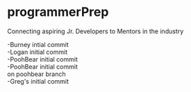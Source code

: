 # programmerPrep
Connecting aspiring Jr. Developers to Mentors in the industry

-Burney intial commit  
-Logan initial commit  
-PoohBear initial commit  
-PoohBear initial commit  
 on poohbear branch    
-Greg's initial commit  
